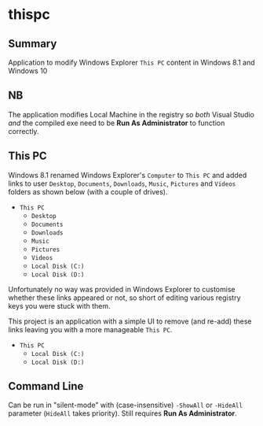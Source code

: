 thispc
======

## Summary ##

Application to modify Windows Explorer `This PC` content in Windows 8.1 and Windows 10

## NB ##

The application modifies Local Machine in the registry so *both* Visual Studio *and* the compiled exe need to be **Run As Administrator** to function correctly.

## This PC ##

Windows 8.1 renamed Windows Explorer's `Computer` to `This PC` and added links to user `Desktop`, `Documents`, `Downloads`, `Music`, `Pictures` and `Videos` folders as shown below (with a couple of drives).

- `This PC`
  - `Desktop`
  - `Documents`
  - `Downloads`
  - `Music`
  - `Pictures`
  - `Videos`
  - `Local Disk (C:)`
  - `Local Disk (D:)`

Unfortunately no way was provided in Windows Explorer to customise whether these links appeared or not, so short of editing various registry keys you were stuck with them.

This project is an application with a simple UI to remove (and re-add) these links leaving you with a more manageable `This PC`.

- `This PC`
  - `Local Disk (C:)`
  - `Local Disk (D:)`

## Command Line ##

Can be run in "silent-mode" with (case-insensitive) `-ShowAll` or `-HideAll` parameter (`HideAll` takes priority). Still requires **Run As Administrator**.
